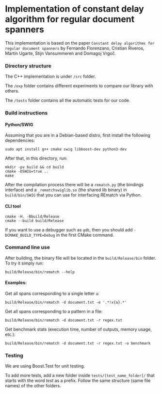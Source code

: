 # Implementation of constant delay algorithm for regular document spanners

This implementation is based on the paper `Constant delay algorithms for regular document spanners` by Fernando Florenzano, Cristian Riveros, Martín Ugarte, Stijn Vansummeren and Domagoj Vrgoč.

### Directory structure

The C++ implementation is under `/src` folder.

The `/exp` folder contains different experiments to compare our library with others.

The `/tests` folder contains all the automatic tests for our code.

### Build instructions

#### Python/SWIG

Assuming that you are in a Debian-based distro, first install the following dependencies:
```
sudo apt install g++ cmake swig libboost-dev python3-dev
```
After that, in this directory, run:
```
mkdir -pv build && cd build
cmake -DSWIG=true ..
make
```
After the compilation process there will be a `rematch.py` (the bindings interface) and a `_rematchswiglib.so` (the shared lib binary) in `build/bin/SWIG` that you can use for interfacing REmatch via Python.

#### CLI tool

```
cmake -H. -Bbuild/Release
cmake --build build/Release
```

If you want to use a debugger such as `gdb`, then you should add `-DCMAKE_BUILD_TYPE=Debug` in the first CMake command.

### Command line use

After building, the binary file will be located in the `build/Release/bin` folder. To try it simply run:

```
build/Release/bin/rematch --help
```

#### Examples:

Get all spans corresponding to a single letter `a`:
```
build/Release/bin/rematch -d document.txt -e '.*!x{a}.*'
```
Get all spans corresponding to a pattern in a file:
```
build/Release/bin/rematch -d document.txt -r regex.txt
```
Get benchmark stats (execution time, number of outputs, memory usage, etc.):
```
build/Release/bin/rematch -d document.txt -r regex.txt -o benchmark
```


### Testing

We are using Boost.Test for unit testing.

To add more tests, add a new folder inside `tests/[test_name_folder]/` that starts with the word _test_ as a
prefix. Follow the same structure (same file names) of the other folders.

